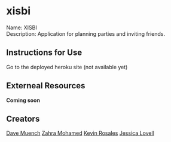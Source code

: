 # xisbi
Name: XISBI   
Description: Application for planning parties and inviting friends.   

## Instructions for Use
Go to the deployed heroku site (not available yet)

## Externeal Resources
**Coming soon**

## Creators
[Dave Muench](https://github.com/RazorWire13)
[Zahra Mohamed](https://github.com/zahram1087)
[Kevin Rosales](https://github.com/Kevinrosales)
[Jessica Lovell](https://github.com/JessLovell)
